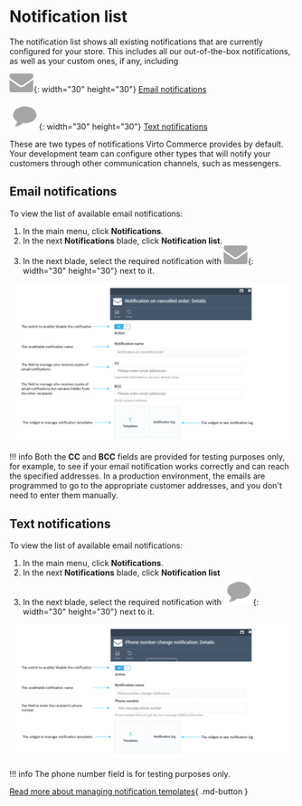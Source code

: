 # Notification list

The notification list shows all existing notifications that are currently configured for your store. This includes all our out-of-the-box notifications, as well as your custom ones, if any, including

![icon](media/mail-message.png){: width="30" height="30"} [Email notifications](notification-list.md#email-notifications)

![icon](media/text-message.png){: width="30" height="30"} [Text notifications](notification-list.md#text-notifications)

These are two types of notifications Virto Commerce provides by default. Your development team can configure other types that will notify your customers through other communication channels, such as messengers.

## Email notifications

To view the list of available email notifications:

1. In the main menu, click **Notifications**.
1. In the next **Notifications** blade, click **Notification list**.
1. In the next blade, select the required notification with ![icon](media/mail-message.png){: width="30" height="30"} next to it.  

![Email notification details](media/notification-details.png)

!!! info
	Both the **CC** and **BCC** fields are provided for testing purposes only, for example, to see if your email notification works correctly and can reach the specified addresses. In a production environment, the emails are programmed to go to the appropriate customer addresses, and you don't need to enter them manually.

## Text notifications

To view the list of available email notifications:

1. In the main menu, click **Notifications**.
1. In the next **Notifications** blade, click **Notification list**
1. In the next blade, select the required notification with ![icon](media/text-message.png){: width="30" height="30"} next to it.  

![Notification details for text messages](media/notification-details-sms.png)


!!! info
	The phone number field is for testing purposes only.

[Read more about managing notification templates](notification-templates.md){ .md-button }
